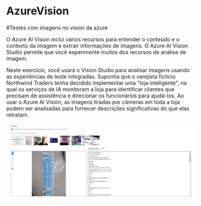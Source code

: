 # AzureVision

#Testes com imagens no vision da azure

O Azure AI Vision inclui vários recursos para entender o conteúdo e o contexto da imagem e extrair informações de imagens. O Azure AI Vision Studio permite que você experimente muitos dos recursos de análise de imagem.

Neste exercício, você usará o Vision Studio para analisar imagens usando as experiências de teste integradas. Suponha que o varejista fictício Northwind Traders tenha decidido implementar uma "loja inteligente", na qual os serviços de IA monitoram a loja para identificar clientes que precisam de assistência e direcionar os funcionários para ajudá-los. Ao usar o Azure AI Vision, as imagens tiradas por câmeras em toda a loja podem ser analisadas para fornecer descrições significativas do que elas retratam.

![NF de compras do mercado](https://github.com/Alerenault/AzureVision/blob/main/Screenshot/OCR.png)

